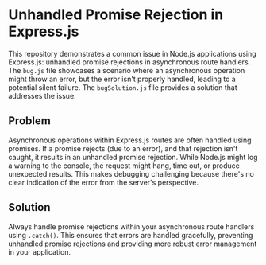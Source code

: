 # Unhandled Promise Rejection in Express.js

This repository demonstrates a common issue in Node.js applications using Express.js: unhandled promise rejections in asynchronous route handlers.  The `bug.js` file showcases a scenario where an asynchronous operation might throw an error, but the error isn't properly handled, leading to a potential silent failure. The `bugSolution.js` file provides a solution that addresses the issue.

## Problem

Asynchronous operations within Express.js routes are often handled using promises.  If a promise rejects (due to an error), and that rejection isn't caught, it results in an unhandled promise rejection.  While Node.js might log a warning to the console, the request might hang, time out, or produce unexpected results.  This makes debugging challenging because there's no clear indication of the error from the server's perspective.

## Solution

Always handle promise rejections within your asynchronous route handlers using `.catch()`.  This ensures that errors are handled gracefully, preventing unhandled promise rejections and providing more robust error management in your application.